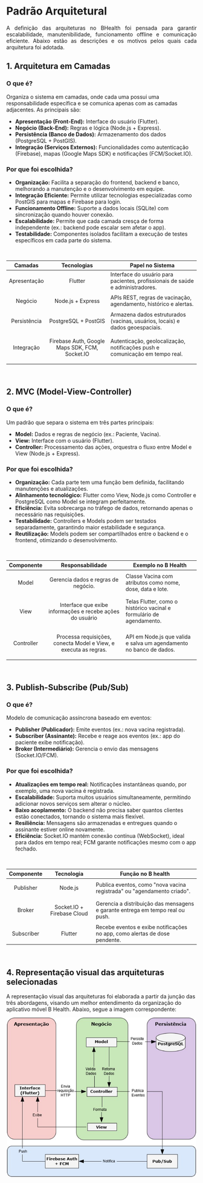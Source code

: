 # Padrão Arquitetural

<p align="justify"> A definição das arquiteturas no BHealth foi pensada para garantir escalabilidade, manutenibilidade, funcionamento offline e comunicação eficiente. Abaixo estão as descrições e os motivos pelos quais cada arquitetura foi adotada.

## 1. Arquitetura em Camadas
### O que é?<br>
Organiza o sistema em camadas, onde cada uma possui uma responsabilidade específica e se comunica apenas com as camadas adjacentes. As principais são:
- **Apresentação (Front-End):** Interface do usuário (Flutter).
- **Negócio (Back-End):** Regras e lógica (Node.js + Express).
- **Persistência (Banco de Dados):** Armazenamento dos dados (PostgreSQL + PostGIS).
- **Integração (Serviços Externos):** Funcionalidades como autenticação (Firebase), mapas (Google Maps SDK) e notificações (FCM/Socket.IO).

### Por que foi escolhida?
- **Organização:** Facilita a separação do frontend, backend e banco, melhorando a manutenção e o desenvolvimento em equipe.
- **Integração Eficiente:** Permite utilizar tecnologias especializadas como PostGIS para mapas e Firebase para login.
- **Funcionamento Offline:** Suporte a dados locais (SQLite) com sincronização quando houver conexão.
- **Escalabilidade:** Permite que cada camada cresça de forma independente (ex.: backend pode escalar sem afetar o app).
- **Testabilidade:** Componentes isolados facilitam a execução de testes específicos em cada parte do sistema.

<br>

|Camadas|Tecnologias|Papel no Sistema|
|-|-|-|
|<p align="center">Apresentação|<p align="center">Flutter|Interface do usuário para pacientes, profissionais de saúde e administradores.|
|<p align="center">Negócio|<p align="center">Node.js + Express|APIs REST, regras de vacinação, agendamento, histórico e alertas.|
|<p align="center">Persistência|<p align="center">PostgreSQL + PostGIS|Armazena dados estruturados (vacinas, usuários, locais) e dados geoespaciais.|
|<p align="center">Integração|<p align="center">Firebase Auth, Google Maps SDK, FCM, Socket.IO|Autenticação, geolocalização, notificações push e comunicação em tempo real.|

<br>

## 2. MVC (Model-View-Controller)
### O que é?<br>
Um padrão que separa o sistema em três partes principais:
- **Model:** Dados e regras de negócio (ex.: Paciente, Vacina).
- **View:** Interface com o usuário (Flutter).
- **Controller:** Processamento das ações, orquestra o fluxo entre Model e View (Node.js + Express).
### Por que foi escolhida?
- **Organização:** Cada parte tem uma função bem definida, facilitando manutenções e atualizações.
- **Alinhamento tecnológico:** Flutter como View, Node.js como Controller e PostgreSQL como Model se integram perfeitamente.
- **Eficiência:** Evita sobrecarga no tráfego de dados, retornando apenas o necessário nas requisições.
- **Testabilidade:** Controllers e Models podem ser testados separadamente, garantindo maior estabilidade e segurança.
- **Reutilização:** Models podem ser compartilhados entre o backend e o frontend, otimizando o desenvolvimento.

<br>

|Componente|Responsabilidade|Exemplo no B Health|
|-|-|-|
|<p align="center">Model|<p align="center">Gerencia dados e regras de negócio.|Classe Vacina com atributos como nome, dose, data e lote.|
|<p align="center">View|<p align="center">Interface que exibe informações e recebe ações do usuário|Telas Flutter, como o histórico vacinal e formulário de agendamento.|
|<p align="center">Controller|<p align="center">Processa requisições, conecta Model e View, e executa as regras.|API em Node.js que valida e salva um agendamento no banco de dados.|

<br>

## 3. Publish-Subscribe (Pub/Sub)
### O que é?
Modelo de comunicação assíncrona baseado em eventos:
- **Publisher (Publicador):** Emite eventos (ex.: nova vacina registrada).
- **Subscriber (Assinante):** Recebe e reage aos eventos (ex.: app do paciente exibe notificação).
- **Broker (Intermediário):** Gerencia o envio das mensagens (Socket.IO/FCM).
### Por que foi escolhida?
- **Atualizações em tempo real:** Notificações instantâneas quando, por exemplo, uma nova vacina é registrada.
- **Escalabilidade:** Suporta muitos usuários simultaneamente, permitindo adicionar novos serviços sem alterar o núcleo.
- **Baixo acoplamento:** O backend não precisa saber quantos clientes estão conectados, tornando o sistema mais flexível.
- **Resiliência:** Mensagens são armazenadas e entregues quando o assinante estiver online novamente.
- **Eficiência:** Socket.IO mantém conexão contínua (WebSocket), ideal para dados em tempo real; FCM garante notificações mesmo com o app fechado.

<br>

|Componente|Tecnologia|Função no B health|
|-|-|-|
|<p align="center">Publisher|<p align="center">Node.js|Publica eventos, como "nova vacina registrada" ou "agendamento criado".|
|<p align="center">Broker|<p align="center">Socket.IO + Firebase Cloud|Gerencia a distribuição das mensagens e garante entrega em tempo real ou push.|
|<p align="center">Subscriber|<p align="center">Flutter|Recebe eventos e exibe notificações no app, como alertas de dose pendente.|

<br>

## 4. Representação visual das arquiteturas selecionadas
A representação visual das arquiteturas foi elaborada a partir da junção das três abordagens, visando um melhor entendimento da organização do aplicativo móvel B Health. Abaixo, segue a imagem correspondente: 
<p align="center"> <img src="https://github.com/hisokarenn/ES1-TP1/blob/66e00f13902a78a712abfda3cf96905eff3891bd/Arquitetura_do_Software/Imagens/Arquitetura/arqCMP.jpg" alt="" width="500"
<br>


